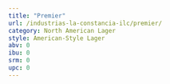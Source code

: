 ```yaml
---
title: "Premier"
url: /industrias-la-constancia-ilc/premier/
category: North American Lager
style: American-Style Lager
abv: 0
ibu: 0
srm: 0
upc: 0
---
```


